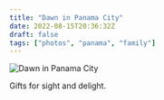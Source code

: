 ```yaml
---
title: "Dawn in Panama City"
date: 2022-08-15T20:36:32Z
draft: false
tags: ["photos", "panama", "family"]
---
```


![Dawn in Panama City][1]

Gifts for sight and delight.

[1]: /images/dawn-panama-city-01.png
